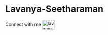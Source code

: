 # Lavanya-Seetharaman
Connect with me 
<a href="https://twitter.com/LavanyaRaman20" target="blank"><img align="center" src="https://github.com/LearnersCode-Creator/Lavanya-Seetharaman/blob/67caa4417038d7db3e339972831dc3effb0b1569/twitter.png" alt="lavanyaseetharaman" height="30" width="40" /></a>

